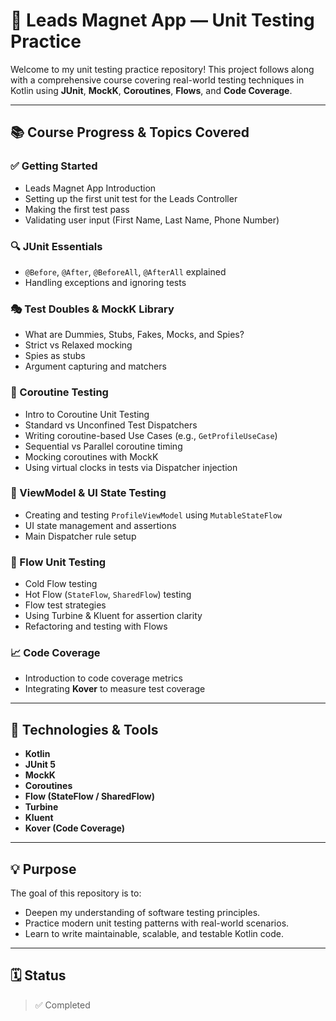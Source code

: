 # 🧪 Leads Magnet App — Unit Testing Practice

Welcome to my unit testing practice repository! This project follows along with a comprehensive course covering real-world testing techniques in Kotlin using **JUnit**, **MockK**, **Coroutines**, **Flows**, and **Code Coverage**.

---

## 📚 Course Progress & Topics Covered

### ✅ Getting Started
- Leads Magnet App Introduction
- Setting up the first unit test for the Leads Controller
- Making the first test pass
- Validating user input (First Name, Last Name, Phone Number)

### 🔍 JUnit Essentials
- `@Before`, `@After`, `@BeforeAll`, `@AfterAll` explained
- Handling exceptions and ignoring tests

### 🎭 Test Doubles & MockK Library
- What are Dummies, Stubs, Fakes, Mocks, and Spies?
- Strict vs Relaxed mocking
- Spies as stubs
- Argument capturing and matchers

### 🔄 Coroutine Testing
- Intro to Coroutine Unit Testing
- Standard vs Unconfined Test Dispatchers
- Writing coroutine-based Use Cases (e.g., `GetProfileUseCase`)
- Sequential vs Parallel coroutine timing
- Mocking coroutines with MockK
- Using virtual clocks in tests via Dispatcher injection

### 🧠 ViewModel & UI State Testing
- Creating and testing `ProfileViewModel` using `MutableStateFlow`
- UI state management and assertions
- Main Dispatcher rule setup

### 🌊 Flow Unit Testing
- Cold Flow testing
- Hot Flow (`StateFlow`, `SharedFlow`) testing
- Flow test strategies
- Using Turbine & Kluent for assertion clarity
- Refactoring and testing with Flows

### 📈 Code Coverage
- Introduction to code coverage metrics
- Integrating **Kover** to measure test coverage

---

## 🚀 Technologies & Tools

- **Kotlin**
- **JUnit 5**
- **MockK**
- **Coroutines**
- **Flow (StateFlow / SharedFlow)**
- **Turbine**
- **Kluent**
- **Kover (Code Coverage)**

---

## 💡 Purpose

The goal of this repository is to:
- Deepen my understanding of software testing principles.
- Practice modern unit testing patterns with real-world scenarios.
- Learn to write maintainable, scalable, and testable Kotlin code.

---

## 🗓️ Status

> ✅ Completed
